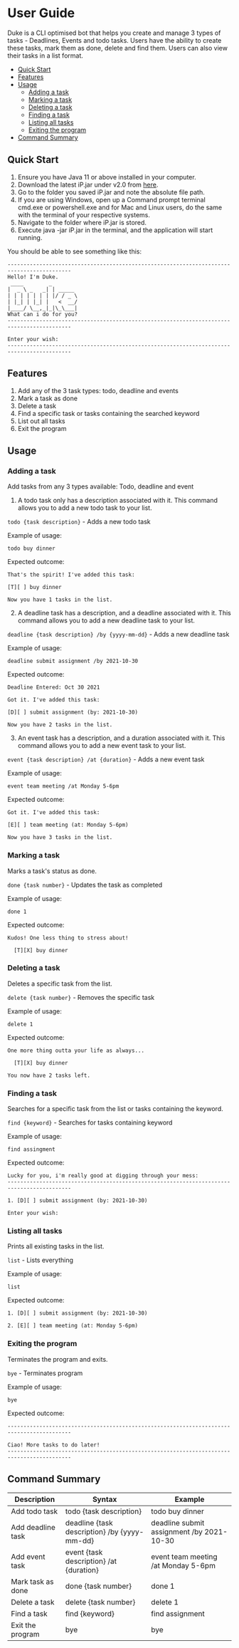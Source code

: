 # User Guide
Duke is a CLI optimised bot that helps you create and manage 3 types of tasks - Deadlines, Events
and todo tasks. Users have the ability to create these tasks, mark them as done, delete
and find them. Users can also view their tasks in a list format.
* [Quick Start](#quick-start)
* [Features](#features)
* [Usage](#usage)
  * [Adding a task](#adding-a-task)
  * [Marking a task](#marking-a-task)
  * [Deleting a task](#deleting-a-task)
  * [Finding a task](#finding-a-task)
  * [Listing all tasks](#listing-all-tasks)
  * [Exiting the program](#exiting-the-program)
* [Command Summary](#command-summary)    
    
## Quick Start
1. Ensure you have Java 11 or above installed in your computer.
2. Download the latest iP.jar under v2.0 from [here](https://github.com/pragyan01/ip/releases).
3. Go to the folder you saved iP.jar and note the absolute file path.
4. If you are using Windows, open up a Command prompt terminal cmd.exe or powershell.exe and for 
   Mac and Linux users, do the same with the terminal of your respective systems.
5. Navigate to the folder where iP.jar is stored.
6. Execute java -jar iP.jar in the terminal, and the application will start running.

You should be able to see something like this:
```
------------------------------------------------------------------------------------------
Hello! I'm Duke.
 ____        _        
|  _ \ _   _| | _____ 
| | | | | | | |/ / _ \
| |_| | |_| |   <  __/
|____/ \__,_|_|\_\___|
What can i do for you?
------------------------------------------------------------------------------------------

Enter your wish: 
------------------------------------------------------------------------------------------
```
## Features 
1. Add any of the 3 task types: todo, deadline and events
2. Mark a task as done
3. Delete a task
4. Find a specific task or tasks containing the searched keyword
5. List out all tasks
6. Exit the program
## Usage
### Adding a task
Add tasks from any 3 types available: Todo, deadline and event

1. A todo task only has a description associated with it. 
   This command allows you to add a new todo task to your list.

`todo {task description}` - Adds a new todo task

Example of usage:

`todo buy dinner`

Expected outcome:

```
That's the spirit! I've added this task:

[T][ ] buy dinner

Now you have 1 tasks in the list.
```

2. A deadline task has a description, and a deadline associated with it. 
   This command allows you to add a new deadline task to your list.

`deadline {task description} /by {yyyy-mm-dd}` - Adds a new deadline task

Example of usage:

`deadline submit assignment /by 2021-10-30`

Expected outcome:

```
Deadline Entered: Oct 30 2021

Got it. I've added this task:

[D][ ] submit assignment (by: 2021-10-30)

Now you have 2 tasks in the list.
```

3. An event task has a description, and a duration associated with it. 
   This command allows you to add a new event task to your list.

`event {task description} /at {duration}` - Adds a new event task

Example of usage:

`event team meeting /at Monday 5-6pm`

Expected outcome:

```
Got it. I've added this task:

[E][ ] team meeting (at: Monday 5-6pm)

Now you have 3 tasks in the list.
```
### Marking a task
Marks a task's status as done.

`done {task number}` - Updates the task as completed

Example of usage:

`done 1`

Expected outcome:

```
Kudos! One less thing to stress about!

  [T][X] buy dinner
```
### Deleting a task
Deletes a specific task from the list.

`delete {task number}` - Removes the specific task

Example of usage:

`delete 1`

Expected outcome:

```
One more thing outta your life as always...

  [T][X] buy dinner

You now have 2 tasks left.
```
### Finding a task
Searches for a specific task from the list or tasks containing the keyword.

`find {keyword}` - Searches for tasks containing keyword

Example of usage:

`find assingment`

Expected outcome:

```
Lucky for you, i'm really good at digging through your mess:
------------------------------------------------------------------------------------------

1. [D][ ] submit assignment (by: 2021-10-30)

Enter your wish: 
```
### Listing all tasks
Prints all existing tasks in the list.

`list` - Lists everything

Example of usage:

`list`

Expected outcome:

```
1. [D][ ] submit assignment (by: 2021-10-30)

2. [E][ ] team meeting (at: Monday 5-6pm)
```
### Exiting the program
Terminates the program and exits.

`bye` - Terminates program

Example of usage:

`bye`

Expected outcome:

```
------------------------------------------------------------------------------------------

Ciao! More tasks to do later!
------------------------------------------------------------------------------------------
```
## Command Summary
Description | Syntax | Example
------------|--------|--------
Add todo task | todo {task description} | todo buy dinner
Add deadline task | deadline {task description} /by {yyyy-mm-dd} | deadline submit assignment /by 2021-10-30
Add event task | event {task description} /at {duration} | event team meeting /at Monday 5-6pm
Mark task as done | done {task number} | done 1
Delete a task | delete {task number} | delete 1
Find a task | find {keyword} | find assignment
Exit the program | bye | bye

